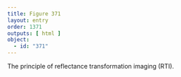 ```yaml
---
title: Figure 371
layout: entry
order: 1371
outputs: [ html ]
object:
  - id: "371"
---
```


The principle of reflectance transformation imaging (RTI).
